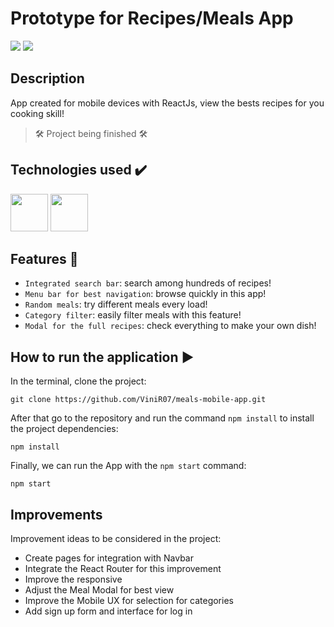 # Prototype for Recipes/Meals App

<div>
<img src="https://thumbs2.imgbox.com/2d/4b/XANcmzdC_t.png" />
<img src="https://thumbs2.imgbox.com/fb/bd/8rw85V9f_t.png" />
</div>
  
## Description
App created for mobile devices with ReactJs, view the bests recipes for you cooking skill!

> 🛠 Project being finished 🛠

## Technologies used :heavy_check_mark:

<div>
<img src="https://cdn.jsdelivr.net/gh/devicons/devicon/icons/javascript/javascript-original.svg" width= "60px"/>
<img src="https://cdn.jsdelivr.net/gh/devicons/devicon/icons/react/react-original.svg" width= "60px"/>
</div>
  
## Features :hammer:

- `Integrated search bar`: search among hundreds of recipes!
- `Menu bar for best navigation`: browse quickly in this app!
- `Random meals`: try different meals every load!
- `Category filter`: easily filter meals with this feature!
- `Modal for the full recipes`: check everything to make your own dish!

## How to run the application :arrow_forward:

In the terminal, clone the project:

```
git clone https://github.com/ViniR07/meals-mobile-app.git
```

After that go to the repository and run the command `npm install` to install the project dependencies:

```
npm install
```
Finally, we can run the App with the `npm start` command:

```
npm start
```

## Improvements 

Improvement ideas to be considered in the project:

- Create pages for integration with Navbar
- Integrate the React Router for this improvement
- Improve the responsive
- Adjust the Meal Modal for best view
- Improve the Mobile UX for selection for categories
- Add sign up form and interface for log in
